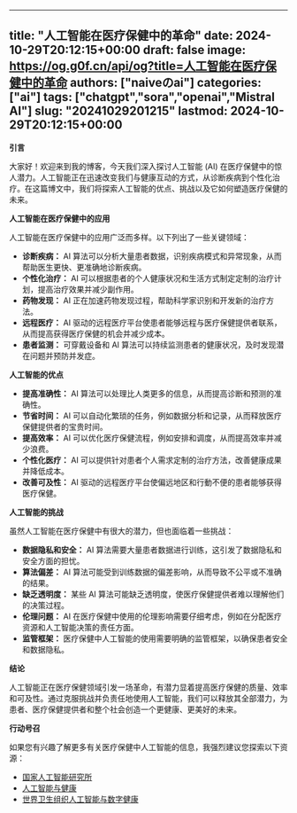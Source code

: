 
---
title: "人工智能在医疗保健中的革命"
date: 2024-10-29T20:12:15+00:00
draft: false
image: https://og.g0f.cn/api/og?title=人工智能在医疗保健中的革命
authors: ["naiveのai"]
categories: ["ai"]
tags: ["chatgpt","sora","openai","Mistral AI"]
slug: "20241029201215"
lastmod: 2024-10-29T20:12:15+00:00
---
**引言**

大家好！欢迎来到我的博客，今天我们深入探讨人工智能 (AI) 在医疗保健中的惊人潜力。人工智能正在迅速改变我们与健康互动的方式，从诊断疾病到个性化治疗。在这篇博文中，我们将探索人工智能的优点、挑战以及它如何塑造医疗保健的未来。

**人工智能在医疗保健中的应用**

人工智能在医疗保健中的应用广泛而多样。以下列出了一些关键领域：

* **诊断疾病：** AI 算法可以分析大量患者数据，识别疾病模式和异常现象，从而帮助医生更快、更准确地诊断疾病。
* **个性化治疗：** AI 可以根据患者的个人健康状况和生活方式制定定制的治疗计划，提高治疗效果并减少副作用。
* **药物发现：** AI 正在加速药物发现过程，帮助科学家识别和开发新的治疗方法。
* **远程医疗：** AI 驱动的远程医疗平台使患者能够远程与医疗保健提供者联系，从而提高获得医疗保健的机会并减少成本。
* **患者监测：** 可穿戴设备和 AI 算法可以持续监测患者的健康状况，及时发现潜在问题并预防并发症。

**人工智能的优点**

* **提高准确性：** AI 算法可以处理比人类更多的信息，从而提高诊断和预测的准确性。
* **节省时间：** AI 可以自动化繁琐的任务，例如数据分析和记录，从而释放医疗保健提供者的宝贵时间。
* **提高效率：** AI 可以优化医疗保健流程，例如安排和调度，从而提高效率并减少浪费。
* **个性化医疗：** AI 可以提供针对患者个人需求定制的治疗方法，改善健康成果并降低成本。
* **改善可及性：** AI 驱动的远程医疗平台使偏远地区和行動不便的患者能够获得医疗保健。

**人工智能的挑战**

虽然人工智能在医疗保健中有很大的潜力，但也面临着一些挑战：

* **数据隐私和安全：** AI 算法需要大量患者数据进行训练，这引发了数据隐私和安全方面的担忧。
* **算法偏差：** AI 算法可能受到训练数据的偏差影响，从而导致不公平或不准确的结果。
* **缺乏透明度：** 某些 AI 算法可能缺乏透明度，使医疗保健提供者难以理解他们的决策过程。
* **伦理问题：** AI 在医疗保健中使用的伦理影响需要仔细考虑，例如在分配医疗资源和人工智能决策的责任方面。
* **监管框架：** 医疗保健中人工智能的使用需要明确的监管框架，以确保患者安全和数据隐私。

**结论**

人工智能正在医疗保健领域引发一场革命，有潜力显着提高医疗保健的质量、效率和可及性。通过克服挑战并负责任地使用人工智能，我们可以释放其全部潜力，为患者、医疗保健提供者和整个社会创造一个更健康、更美好的未来。

**行动号召**

如果您有兴趣了解更多有关医疗保健中人工智能的信息，我强烈建议您探索以下资源：

* [国家人工智能研究所](https://naii.org/)
* [人工智能与健康](https://www.aiandhealth.org/)
* [世界卫生组织人工智能与数字健康](https://www.who.int/news-room/fact-sheets/detail/artificial-intelligence-for-health)